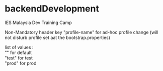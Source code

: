 # backendDevelopment   
IES Malaysia Dev Training Camp    

Non-Mandatory header key "profile-name" for ad-hoc profile change (will not disturb profile set aat the bootstrap.properties)   

list of values :      
"" for default     
"test" for test     
"prod" for prod     
